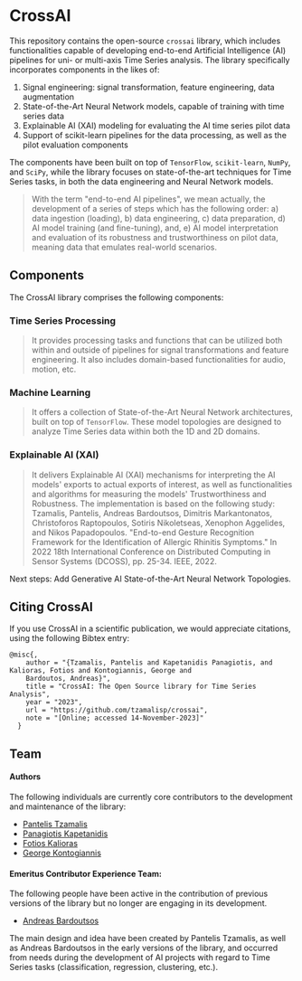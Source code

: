 # CrossAI

This repository contains the open-source `crossai` library, which includes functionalities capable of developing 
end-to-end Artificial Intelligence (AI) pipelines for uni- or multi-axis Time Series analysis. The library specifically 
incorporates components in the likes of:

1. Signal engineering: signal transformation, feature engineering, data augmentation
2. State-of-the-Art Neural Network models, capable of training with time series data
3. Explainable AI (XAI) modeling for evaluating the AI time series pilot data
4. Support of scikit-learn pipelines for the data processing, as well as the pilot evaluation components

The components have been built on top of `TensorFlow`, `scikit-learn`, `NumPy`, and `SciPy`, while the library focuses 
on state-of-the-art techniques for Time Series tasks, in both the data engineering and Neural Network models.

> With the term "end-to-end AI pipelines", we mean actually, the development of a series of steps which has the 
> following order: a) data ingestion (loading), b) data engineering, c) data preparation, d) AI model training 
> (and fine-tuning), and, e) AI model interpretation and evaluation of its robustness and trustworthiness on pilot data, 
> meaning data that emulates real-world scenarios.

## Components

The CrossAI library comprises the following components:

### Time Series Processing
> It provides processing tasks and functions that can be utilized both within and outside of pipelines for 
> signal transformations and feature engineering. It also includes domain-based functionalities for audio, motion, etc.

### Machine Learning
> It offers a collection of State-of-the-Art Neural Network architectures, built on top of `TensorFlow`. These model 
> topologies are designed to analyze Time Series data within both the 1D and 2D domains.

### Explainable AI (XAI)
> It delivers Explainable AI (XAI) mechanisms for interpreting the AI models' exports to actual exports of interest, 
> as well as functionalities and algorithms for measuring the models' Trustworthiness and Robustness.
> The implementation is based on the following study:
> Tzamalis, Pantelis, Andreas Bardoutsos, Dimitris Markantonatos, Christoforos Raptopoulos, Sotiris Nikoletseas, 
> Xenophon Aggelides, and Nikos Papadopoulos. "End-to-end Gesture Recognition Framework for the Identification of 
> Allergic Rhinitis Symptoms." In 2022 18th International Conference on Distributed Computing in Sensor 
> Systems (DCOSS), pp. 25-34. IEEE, 2022.

Next steps: Add Generative AI State-of-the-Art Neural Network Topologies.

## Citing CrossAI

If you use CrossAI in a scientific publication, we would appreciate citations, using the following Bibtex entry:

```text
@misc{,
    author = "{Tzamalis, Pantelis and Kapetanidis Panagiotis, and Kalioras, Fotios and Kontogiannis, George and 
    Bardoutos, Andreas}",
    title = "CrossAI: The Open Source library for Time Series Analysis",
    year = "2023",
    url = "https://github.com/tzamalisp/crossai",
    note = "[Online; accessed 14-November-2023]"
  }
```

## Team

#### Authors

The following individuals are currently core contributors to the development and maintenance of the library:

* [Pantelis Tzamalis](https://www.linkedin.com/in/pantelis-tzamalis/)
* [Panagiotis Kapetanidis](https://www.linkedin.com/in/kapetanidispanagiotis)
* [Fotios Kalioras](https://www.linkedin.com/in/fotis-kalioras)
* [George Kontogiannis](https://www.linkedin.com/in/georgios-kontogiannis)

#### Emeritus Contributor Experience Team:

The following people have been active in the contribution of previous versions of the library but no longer are engaging
in its development.

* [Andreas Bardoutsos](https://www.linkedin.com/in/andreasbardoutsos/)

The main design and idea have been created by Pantelis Tzamalis, as well as Andreas Bardoutsos in the early versions of
the library, and occurred from needs during the development of AI projects with regard to Time Series tasks 
(classification, regression, clustering, etc.).